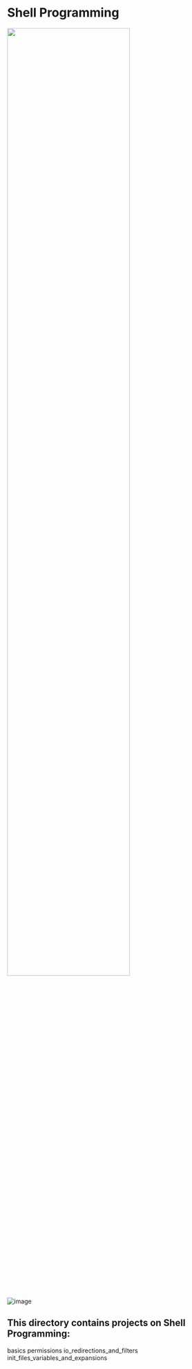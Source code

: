 # Shell Programming

<img width=75% src="https://cdn.educba.com/academy/wp-content/uploads/2019/04/What-is-Shell-Scripting.jpg.webp" />

![image](https://www.cyberciti.biz/media/new/faq/2016/01/Hello-World-Bash-Shell-Script-Program.jpg)


## This directory contains projects on Shell Programming:
basics
permissions
io_redirections_and_filters
init_files_variables_and_expansions
